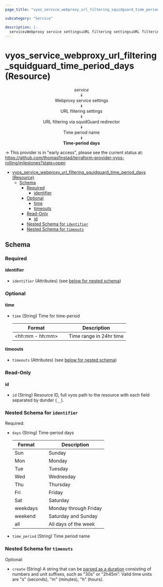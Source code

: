 ```yaml
---
page_title: "vyos_service_webproxy_url_filtering_squidguard_time_period_days Resource - vyos"

subcategory: "Service"

description: |-
  service⯯Webproxy service settings⯯URL filtering settings⯯URL filtering via squidGuard redirector⯯Time period name⯯Time-period days
---
```


# vyos_service_webproxy_url_filtering_squidguard_time_period_days (Resource)
<center>

*service*  
⯯  
Webproxy service settings  
⯯  
URL filtering settings  
⯯  
URL filtering via squidGuard redirector  
⯯  
Time period name  
⯯  
**Time-period days**


</center>

-> This provider is in "early access", please see the current status at: https://github.com/thomasfinstad/terraform-provider-vyos-rolling/milestones?state=open

<!--TOC-->

- [vyos_service_webproxy_url_filtering_squidguard_time_period_days (Resource)](#vyos_service_webproxy_url_filtering_squidguard_time_period_days-resource)
  - [Schema](#schema)
    - [Required](#required)
      - [identifier](#identifier)
    - [Optional](#optional)
      - [time](#time)
      - [timeouts](#timeouts)
    - [Read-Only](#read-only)
      - [id](#id)
    - [Nested Schema for `identifier`](#nested-schema-for-identifier)
    - [Nested Schema for `timeouts`](#nested-schema-for-timeouts)

<!--TOC-->

<!-- schema generated by tfplugindocs -->
## Schema

### Required

#### identifier
- `identifier` (Attributes) (see [below for nested schema](#nestedatt--identifier))

### Optional

#### time
- `time` (String) Time for time-period

    |  Format           &emsp;|  Description              |
    |-------------------|---------------------------|
    |  &lt;hh:mm - hh:mm&gt;  &emsp;|  Time range in 24hr time  |
#### timeouts
- `timeouts` (Attributes) (see [below for nested schema](#nestedatt--timeouts))

### Read-Only

#### id
- `id` (String) Resource ID, full vyos path to the resource with each field separated by dunder (`__`).

<a id="nestedatt--identifier"></a>
### Nested Schema for `identifier`

Required:

- `days` (String) Time-period days

    |  Format    &emsp;|  Description            |
    |------------|-------------------------|
    |  Sun       &emsp;|  Sunday                 |
    |  Mon       &emsp;|  Monday                 |
    |  Tue       &emsp;|  Tuesday                |
    |  Wed       &emsp;|  Wednesday              |
    |  Thu       &emsp;|  Thursday               |
    |  Fri       &emsp;|  Friday                 |
    |  Sat       &emsp;|  Saturday               |
    |  weekdays  &emsp;|  Monday through Friday  |
    |  weekend   &emsp;|  Saturday and Sunday    |
    |  all       &emsp;|  All days of the week   |
- `time_period` (String) Time period name


<a id="nestedatt--timeouts"></a>
### Nested Schema for `timeouts`

Optional:

- `create` (String) A string that can be [parsed as a duration](https://pkg.go.dev/time#ParseDuration) consisting of numbers and unit suffixes, such as &#34;30s&#34; or &#34;2h45m&#34;. Valid time units are &#34;s&#34; (seconds), &#34;m&#34; (minutes), &#34;h&#34; (hours).
